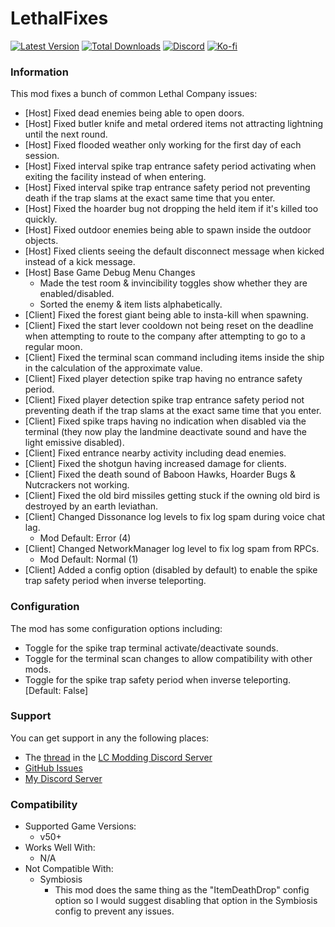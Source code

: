 # LethalFixes

[![Latest Version](https://img.shields.io/thunderstore/v/Dev1A3/LethalFixes?style=for-the-badge&logo=thunderstore&logoColor=white)](https://thunderstore.io/c/lethal-company/p/Dev1A3/LethalFixes)
[![Total Downloads](https://img.shields.io/thunderstore/dt/Dev1A3/LethalFixes?style=for-the-badge&logo=thunderstore&logoColor=white)](https://thunderstore.io/c/lethal-company/p/Dev1A3/LethalFixes)
[![Discord](https://img.shields.io/discord/646323142737788928?style=for-the-badge&logo=discord&logoColor=white&label=Discord)](https://discord.gg/DZD2apDnMM)
[![Ko-fi](https://img.shields.io/badge/Donate-F16061.svg?style=for-the-badge&logo=ko-fi&logoColor=white&label=Ko-fi)](https://ko-fi.com/K3K8SOM8U)

### Information

This mod fixes a bunch of common Lethal Company issues:

- [Host] Fixed dead enemies being able to open doors.
- [Host] Fixed butler knife and metal ordered items not attracting lightning until the next round.
- [Host] Fixed flooded weather only working for the first day of each session.
- [Host] Fixed interval spike trap entrance safety period activating when exiting the facility instead of when entering.
- [Host] Fixed interval spike trap entrance safety period not preventing death if the trap slams at the exact same time that you enter.
- [Host] Fixed the hoarder bug not dropping the held item if it's killed too quickly.
- [Host] Fixed outdoor enemies being able to spawn inside the outdoor objects.
- [Host] Fixed clients seeing the default disconnect message when kicked instead of a kick message.
- [Host] Base Game Debug Menu Changes
  - Made the test room & invincibility toggles show whether they are enabled/disabled.
  - Sorted the enemy & item lists alphabetically.
- [Client] Fixed the forest giant being able to insta-kill when spawning.
- [Client] Fixed the start lever cooldown not being reset on the deadline when attempting to route to the company after attempting to go to a regular moon.
- [Client] Fixed the terminal scan command including items inside the ship in the calculation of the approximate value.
- [Client] Fixed player detection spike trap having no entrance safety period.
- [Client] Fixed player detection spike trap entrance safety period not preventing death if the trap slams at the exact same time that you enter.
- [Client] Fixed spike traps having no indication when disabled via the terminal (they now play the landmine deactivate sound and have the light emissive disabled).
- [Client] Fixed entrance nearby activity including dead enemies.
- [Client] Fixed the shotgun having increased damage for clients.
- [Client] Fixed the death sound of Baboon Hawks, Hoarder Bugs & Nutcrackers not working.
- [Client] Fixed the old bird missiles getting stuck if the owning old bird is destroyed by an earth leviathan.
- [Client] Changed Dissonance log levels to fix log spam during voice chat lag.
  - Mod Default: Error (4)
- [Client] Changed NetworkManager log level to fix log spam from RPCs.
  - Mod Default: Normal (1)
- [Client] Added a config option (disabled by default) to enable the spike trap safety period when inverse teleporting.

### Configuration

The mod has some configuration options including:

- Toggle for the spike trap terminal activate/deactivate sounds.
- Toggle for the terminal scan changes to allow compatibility with other mods.
- Toggle for the spike trap safety period when inverse teleporting. [Default: False]

### Support

You can get support in any the following places:

- The [thread](https://discord.com/channels/1168655651455639582/1235731485894643722) in the [LC Modding Discord Server](https://discord.gg/lcmod)
- [GitHub Issues](https://github.com/1A3Dev/LC-LethalFixes/issues)
- [My Discord Server](https://discord.gg/DZD2apDnMM)

### Compatibility

- Supported Game Versions:
  - v50+
- Works Well With:
  - N/A
- Not Compatible With:
  - Symbiosis
    - This mod does the same thing as the "ItemDeathDrop" config option so I would suggest disabling that option in the Symbiosis config to prevent any issues.
